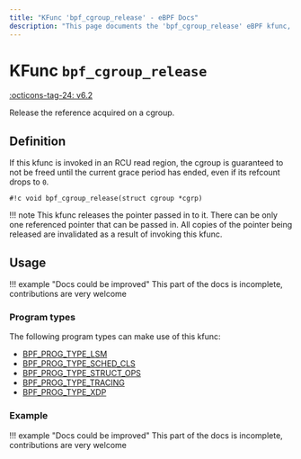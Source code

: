 ```yaml
---
title: "KFunc 'bpf_cgroup_release' - eBPF Docs"
description: "This page documents the 'bpf_cgroup_release' eBPF kfunc, including its defintion, usage, program types that can use it, and examples."
---
```

# KFunc `bpf_cgroup_release`

<!-- [FEATURE_TAG](bpf_cgroup_release) -->
[:octicons-tag-24: v6.2](https://github.com/torvalds/linux/commit/fda01efc61605af7c6fa03c4109f14d59c9228b7)
<!-- [/FEATURE_TAG] -->

Release the reference acquired on a cgroup.

## Definition

If this kfunc is invoked in an RCU read region, the cgroup is guaranteed to not be freed until the current grace period has ended, even if its refcount drops to `0`.

<!-- [KFUNC_DEF] -->
`#!c void bpf_cgroup_release(struct cgroup *cgrp)`

!!! note
	This kfunc releases the pointer passed in to it. There can be only one referenced pointer that can be passed in. 
	All copies of the pointer being released are invalidated as a result of invoking this kfunc.
<!-- [/KFUNC_DEF] -->

## Usage

!!! example "Docs could be improved"
    This part of the docs is incomplete, contributions are very welcome

### Program types

The following program types can make use of this kfunc:

<!-- [KFUNC_PROG_REF] -->
- [BPF_PROG_TYPE_LSM](../program-type/BPF_PROG_TYPE_LSM.md)
- [BPF_PROG_TYPE_SCHED_CLS](../program-type/BPF_PROG_TYPE_SCHED_CLS.md)
- [BPF_PROG_TYPE_STRUCT_OPS](../program-type/BPF_PROG_TYPE_STRUCT_OPS.md)
- [BPF_PROG_TYPE_TRACING](../program-type/BPF_PROG_TYPE_TRACING.md)
- [BPF_PROG_TYPE_XDP](../program-type/BPF_PROG_TYPE_XDP.md)
<!-- [/KFUNC_PROG_REF] -->

### Example

!!! example "Docs could be improved"
    This part of the docs is incomplete, contributions are very welcome

